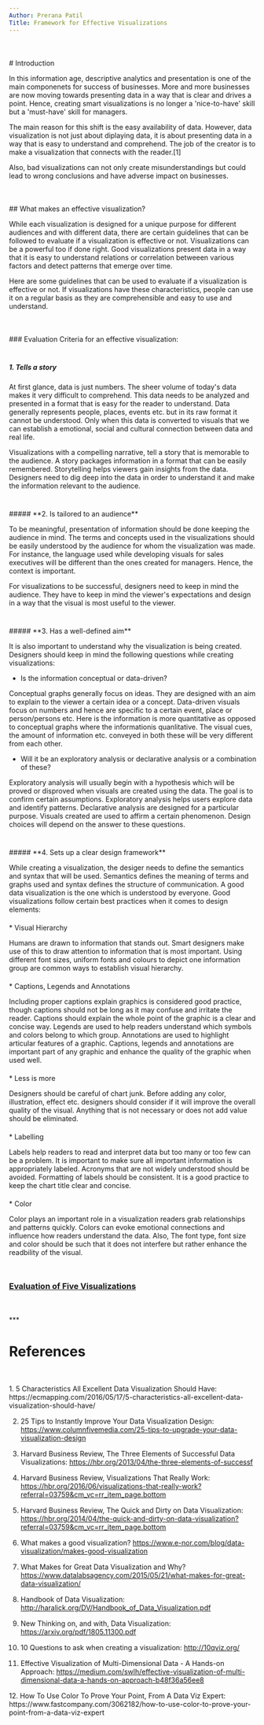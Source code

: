 ```yaml
---
Author: Prerana Patil
Title: Framework for Effective Visualizations
---
```


<div style="margin-bottom:50px;"></div>
# Introduction

In this information age, descriptive analytics and presentation is one of the main componenets for success of businesses. More and more businesses are now moving towards presenting data in a way that is clear and drives a point. Hence, creating smart visualizations is no longer a 'nice-to-have' skill but a 'must-have' skill for managers.

The main reason for this shift is the easy availability of data. However, data visualization is not just about diplaying data, it is about presenting data in a way that is easy to understand and comprehend. The job of the creator is to make a visualization that connects with the reader.[1]

Also, bad visualizations can not only create misunderstandings but could lead to wrong conclusions and have adverse impact on businesses.

<div style="margin-bottom:50px;"></div>
## What makes an effective visualization?

While each visualization is designed for a unique purpose for different audiences and with different data, there are certain guidelines that can be followed to evaluate if a visualization is effective or not. Visualizations can be a powerful too if done right. Good visualizations present data in a way that it is easy to understand relations or correlation betweeen various factors and detect patterns that emerge over time. 

Here are some guidelines that can be used to evaluate if a visualization is effective or not. If visualizations have these characteristics, people can use it on a regular basis as they are comprehensible and easy to use and understand.

<div style="margin-bottom:50px;"></div>
### Evaluation Criteria for an effective visualization:
<div style="margin-bottom:40px;"></div>

##### **1. Tells a story**

At first glance, data is just numbers. The sheer volume of today's data makes it very difficult to comprehend. This data needs to be analyzed and presented in a format that is easy for the reader to understand. Data generally represents people, places, events etc. but in its raw format it cannot be understood. Only when this data is converted to visuals that we can establish a emotional, social and cultural connection between data and real life. 

Visualizations with a compelling narrative, tell a story that is memorable to the audience. A story packages information in a format that can be easily remembered. Storytelling helps viewers gain insights from the data. Designers need to dig deep into the data in order to understand it and make the information relevant to the audience. 

<div style="margin-bottom:40px;"></div>
##### **2. Is tailored to an audience**

To be meaningful, presentation of information should be done keeping the audience in mind. The terms and concepts used in the visualizations should be easily understood by the audience for whom the visualization was made. For instance, the language used while developing visuals for sales executives will be different than the ones created for managers. Hence, the context is important. 

For visualizations to be successful, designers need to keep in mind the audience. They have to keep in mind the viewer's expectations and design in a way that the visual is most useful to the viewer. 

<div style="margin-bottom:40px;"></div>
##### **3. Has a well-defined aim**

It is also important to understand why the visualization is being created. Designers should keep in mind the following questions while creating visualizations: 
  
  * Is the information conceptual or data-driven? 
  
  Conceptual graphs generally focus on ideas. They are designed with an aim to explain to the viewer a certain idea or a concept. Data-driven visuals focus on numbers and hence are specific to a certain event, place or person/persons etc. Here is the information is more quantitative as opposed to conceptual graphs where the informationis quanlitative. The visual cues, the amount of information etc. conveyed in both these will be very different from each other.
  
  * Will it be an exploratory analysis or declarative analysis or a combination of these? 

  Exploratory analysis will usually begin with a hypothesis which will be proved or disproved when visuals are created using the data. The goal is to confirm certain assumptions. Exploratory analysis helps users explore data and identify patterns. Declarative analysis are designed for a particular purpose. Visuals created are used to affirm a certain phenomenon. Design choices will depend on the answer to these questions.

<div style="margin-bottom:40px;"></div>
##### **4. Sets up a clear design framework**
  
  While creating a visualization, the desiger needs to define the semantics and syntax that will be used. Semantics defines the meaning of terms and graphs used and syntax defines the structure of communication. A good data visualization is the one which is understood by everyone. Good visualizations follow certain best practices when it comes to design elements: 

<div style="margin-bottom:20px;"></div>
  * Visual Hierarchy
  
  Humans are drawn to information that stands out. Smart designers make use of this to draw attention to information that is most important. Using different font sizes, uniform fonts and colours to depict one information group are common ways to establish visual hierarchy. 
  
<div style="margin-bottom:20px;"></div>
  * Captions, Legends and Annotations
  
  Including proper captions explain graphics is considered good practice, though captions should not be long as it may confuse and irritate the reader. Captions should explain the whole point of the graphic is a clear and concise way. Legends are used to help readers understand which symbols and colors belong to which group. Annotations are used to highlight articular features of a graphic. Captions, legends and annotations are important part of any graphic and enhance the quality of the graphic when used well.

<div style="margin-bottom:20px;"></div>  
  * Less is more
  
  Designers should be careful of chart junk. Before adding any color, illustration, effect etc. designers should consider if it will improve the overall quality of the visual. Anything that is not necessary or does not add value should be eliminated. 
 
<div style="margin-bottom:20px;"></div> 
  * Labelling
  
  Labels help readers to read and interpret data but too many or too few can be a problem. It is important to make sure all important information is appropriately labeled. Acronyms that are not widely understood should be avoided. Formatting of labels should be consistent. It is a good practice to keep the chart title clear and concise. 
  <div style="margin-bottom:20px;"></div> 
  * Color
  
  Color plays an important role in a visualization readers grab relationships and patterns quickly. Colors can evoke emotional connections and influence how readers understand the data. Also, The font type, font size and color should be such that it does not interfere but rather enhance the readbility of the visual.

<div style="margin-bottom:50px;"></div>

### [Evaluation of Five Visualizations](Visualizations.html)

<div style="margin-bottom:50px;"></div>
***

# References  
<div style="margin-bottom:50px;"></div>

<div id="div1" ></div>
  1. 5 Characteristics All Excellent Data Visualization Should Have:
     https://ecmapping.com/2016/05/17/5-characteristics-all-excellent-data-visualization-should-have/

<div id="div2" style="margin-bottom:15px;"> </div>

  2. 25 Tips to Instantly Improve Your Data Visualization Design: 
     https://www.columnfivemedia.com/25-tips-to-upgrade-your-data-visualization-design

<div id="div3" style="margin-bottom:15px;"> </div>
     
  3. Harvard Business Review, The Three Elements of Successful Data Visualizations: 
     https://hbr.org/2013/04/the-three-elements-of-successf

<div id="div4" style="margin-bottom:15px;"> </div>
     
  4. Harvard Business Review, Visualizations That Really Work: 
     https://hbr.org/2016/06/visualizations-that-really-work?referral=03759&cm_vc=rr_item_page.bottom

<div id="div5" style="margin-bottom:15px;"> </div>
     
  5. Harvard Business Review, The Quick and Dirty on Data Visualization:
     https://hbr.org/2014/04/the-quick-and-dirty-on-data-visualization?referral=03759&cm_vc=rr_item_page.bottom

<div id="div6" style="margin-bottom:15px;"> </div>
     
  6. What makes a good visualization?
     https://www.e-nor.com/blog/data-visualization/makes-good-visualization

<div id="div7" style="margin-bottom:15px;"> </div>
     
  7. What Makes for Great Data Visualization and Why?
     https://www.datalabsagency.com/2015/05/21/what-makes-for-great-data-visualization/

<div id="div8" style="margin-bottom:15px;"> </div>
     
  8. Handbook of Data Visualization:
     http://haralick.org/DV/Handbook_of_Data_Visualization.pdf

<div id="div9" style="margin-bottom:15px;"> </div>
  
  9. New Thinking on, and with, Data Visualization:
     https://arxiv.org/pdf/1805.11300.pdf

<div id="div10" style="margin-bottom:15px;"> </div>
     
  10. 10 Questions to ask when creating a visualization:
      http://10qviz.org/

<div id="div11" style="margin-bottom:15px;"> </div>
      
  11. Effective Visualization of Multi-Dimensional Data - A Hands-on Approach:
      https://medium.com/swlh/effective-visualization-of-multi-dimensional-data-a-hands-on-approach-b48f36a56ee8

<div id="div12" style="margin-bottom:15px;"> </div>
  12. How To Use Color To Prove Your Point, From A Data Viz Expert:
      https://www.fastcompany.com/3062182/how-to-use-color-to-prove-your-point-from-a-data-viz-expert
  
  
